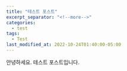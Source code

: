 ```yaml
---
title: "테스트 포스트"
excerpt_separator: "<!--more-->"
categories:
  - test
tags:
  - Test
last_modified_at: 2022-10-24T01:40:00-05:00
---
```


안녕하세요. 테스트 포스트입니다.
